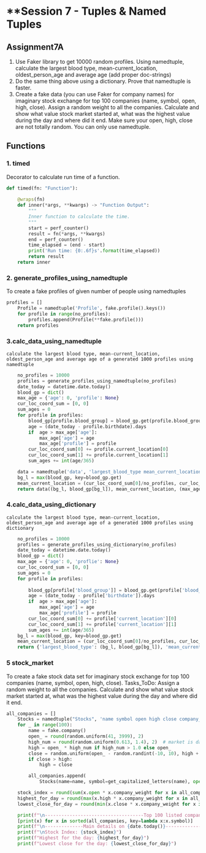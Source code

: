 # **Session 7 - Tuples & Named Tuples

## **Assignment7A**
1. Use Faker library to get 10000 random profiles. Using namedtuple, calculate the largest blood type, mean-current_location, oldest_person_age and average age (add proper doc-strings)
2. Do the same thing above using a dictionary. Prove that namedtuple is faster.
3. Create a fake data (you can use Faker for company names) for imaginary stock exchange for top 100 companies (name, symbol, open, high, close). Assign a random weight to all the companies. Calculate and show what value stock market started at, what was the highest value during the day and where did it end. Make sure your open, high, close are not totally random. You can only use namedtuple. 

## **Functions**

### 1. timed
Decorator to calculate run time of a function.

```python
def timed(fn: "Function"):
    
    @wraps(fn)
    def inner(*args, **kwargs) -> "Function Output":
        """
        Inner function to calculate the time.
        """
        start = perf_counter()
        result = fn(*args, **kwargs)
        end = perf_counter()
        time_elapsed = (end - start)
        print('Run time: {0:.6f}s'.format(time_elapsed))
        return result
    return inner
```

### 2. generate_profiles_using_namedtuple
To create a fake profiles of given number of people using namedtuples

```python
profiles = []
    Profile = namedtuple('Profile', fake.profile().keys())
    for profile in range(no_profiles):
        profiles.append(Profile(**fake.profile()))
    return profiles
```
### 3.calc_data_using_namedtuple
    calculate the largest blood type, mean-current_location, 
    oldest_person_age and average age of a generated 1000 profiles using namedtuple
```python
    no_profiles = 10000
    profiles = generate_profiles_using_namedtuple(no_profiles)
    date_today = datetime.date.today()
    blood_gp = dict()
    max_age = {'age': 0, 'profile': None}
    cur_loc_coord_sum = [0, 0]
    sum_ages = 0
    for profile in profiles:
        blood_gp[profile.blood_group] = blood_gp.get(profile.blood_group,0) + 1
        age = (date_today - profile.birthdate).days
        if  age > max_age['age']:
            max_age['age'] = age
            max_age['profile'] = profile
        cur_loc_coord_sum[0] += profile.current_location[0]
        cur_loc_coord_sum[1] += profile.current_location[1]
        sum_ages += int(age/365)

    data = namedtuple('data', 'largest_blood_type mean_current_location oldest_person average_age')
    bg_l = max(blood_gp, key=blood_gp.get)
    mean_current_location = (cur_loc_coord_sum[0]/no_profiles, cur_loc_coord_sum[1]/no_profiles)
    return data((bg_l, blood_gp[bg_l]), mean_current_location, (max_age['profile'], int(max_age['age']/365)), int(sum_ages/no_profiles))
```
### 4.calc_data_using_dictionary
    calculate the largest blood type, mean-current_location, 
    oldest_person_age and average age of a generated 1000 profiles using dictionary
```python
    no_profiles = 10000
    profiles = generate_profiles_using_dictionary(no_profiles)
    date_today = datetime.date.today()
    blood_gp = dict()
    max_age = {'age': 0, 'proflie': None}
    cur_loc_coord_sum = [0, 0]
    sum_ages = 0
    for profile in profiles:
        
        blood_gp[profile['blood_group']] = blood_gp.get(profile['blood_group'],0) + 1
        age = (date_today - profile['birthdate']).days
        if  age > max_age['age']:
            max_age['age'] = age
            max_age['profile'] = profile
        cur_loc_coord_sum[0] += profile['current_location'][0]
        cur_loc_coord_sum[1] += profile['current_location'][1]
        sum_ages += int(age/365)
    bg_l = max(blood_gp, key=blood_gp.get)
    mean_current_location = (cur_loc_coord_sum[0]/no_profiles, cur_loc_coord_sum[1]/no_profiles)
    return {'largest_blood_type': (bg_l, blood_gp[bg_l]), 'mean_current_location': mean_current_location, 'oldest_person': (max_age['profile'], int(max_age['age']/365)), 'average_age': int(sum_ages/no_profiles)}
```

### 5 stock_market
To create a fake stock data set for imaginary stock exchange for top 100 companies (name, symbol, open, high, close).
    Tasks_ToDo: Assign a random weight to all the companies. Calculate and show what value stock market started at, what was the highest value during the day and where did it end.

```python
all_companies = []
    Stocks = namedtuple("Stocks", 'name symbol open high close company_weight')
    for _ in range(100):
        name = fake.company()
        open_ = round(random.uniform(41, 3999), 2)
        high_num = round(random.uniform(0.613, 1.4), 2)  # market is damn volatile
        high = open_ * high_num if high_num > 1.0 else open_
        close = random.uniform(open_ - random.randint(-10, 10), high + random.randint(-8, 10))
        if close > high:
            high = close

        all_companies.append(
            Stocks(name=name, symbol=get_capitalized_letters(name), open=open_, high=round(high, 2), close=round(close, 2), company_weight=round(random.uniform(15, 80), 3)))

    stock_index = round(sum(x.open * x.company_weight for x in all_companies), 4)
    highest_for_day = round(max(x.high * x.company_weight for x in all_companies), 2)
    lowest_close_for_day = round(min(x.close * x.company_weight for x in all_companies), 2)

    print(f"\n------------------------------------Top 100 listed companies on TSAI Stock Exchange------------------------------------")
    [print(x) for x in sorted(all_companies, key=lambda x:x.symbol)]
    print(f"\n--------------Main details on {date.today()}--------------")
    print(f"\nStock Index: {stock_index}")
    print(f"Highest for the day: {highest_for_day}")
    print(f"Lowest close for the day: {lowest_close_for_day}")
```


